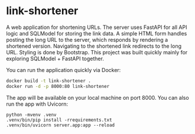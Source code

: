 # link-shortener

A web application for shortening URLs. The server uses FastAPI for all API logic and SQLModel for storing the link data. A simple HTML form handles posting the long URL to the server, which responds by rendering a shortened version. Navigating to the shortened link redirects to the long URL. Styling is done by Bootstrap. This project was built quickly mainly for exploring SQLModel + FastAPI together.

You can run the application quickly via Docker:

```bash
docker build -t link-shortener .
docker run -d -p 8000:80 link-shortener
```

The app will be available on your local machine on port 8000. You can also run the app with Uvicorn:

```
python -mvenv .venv
.venv/bin/pip install -rrequirements.txt
.venv/bin/uvicorn server.app:app --reload
```
